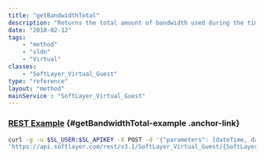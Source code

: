 ```yaml
---
title: "getBandwidthTotal"
description: "Returns the total amount of bandwidth used during the time specified for a computing instance. "
date: "2018-02-12"
tags:
    - "method"
    - "sldn"
    - "Virtual"
classes:
    - "SoftLayer_Virtual_Guest"
type: "reference"
layout: "method"
mainService : "SoftLayer_Virtual_Guest"
---
```


### [REST Example](#getBandwidthTotal-example) <a href="/article/rest/"><i class="fas fa-question"></i></a> {#getBandwidthTotal-example .anchor-link} 
```bash
curl -g -u $SL_USER:$SL_APIKEY -X POST -d '{"parameters": [dateTime, dateTime, string, string]}' \
'https://api.softlayer.com/rest/v3.1/SoftLayer_Virtual_Guest/{SoftLayer_Virtual_GuestID}/getBandwidthTotal'
```

